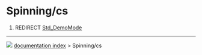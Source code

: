 # Spinning/cs
1.  REDIRECT [Std_DemoMode](Std_DemoMode.md)



---
![](images/Right_arrow.png) [documentation index](../README.md) > Spinning/cs
